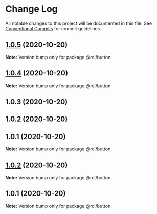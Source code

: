# Change Log

All notable changes to this project will be documented in this file.
See [Conventional Commits](https://conventionalcommits.org) for commit guidelines.

## [1.0.5](https://github-khaled-hossain-code/khaled-hossain-code/lerna-monorepo/compare/@rcl/button@1.0.4...@rcl/button@1.0.5) (2020-10-20)

**Note:** Version bump only for package @rcl/button





## [1.0.4](https://github-khaled-hossain-code/khaled-hossain-code/lerna-monorepo/compare/@rcl/button@1.0.3...@rcl/button@1.0.4) (2020-10-20)

**Note:** Version bump only for package @rcl/button





## 1.0.3 (2020-10-20)



## 1.0.2 (2020-10-20)



## 1.0.1 (2020-10-20)

**Note:** Version bump only for package @rcl/button





## [1.0.2](https://github-khaled-hossain-code/khaled-hossain-code/lerna-monorepo/compare/v1.0.1...v1.0.2) (2020-10-20)

**Note:** Version bump only for package @rcl/button





## 1.0.1 (2020-10-20)

**Note:** Version bump only for package @rcl/button
